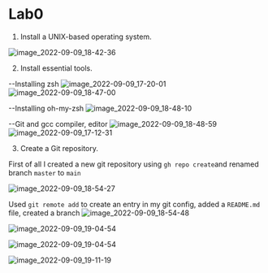 # Lab0


1) Install a UNIX-based operating system.

![image_2022-09-09_18-42-36](https://user-images.githubusercontent.com/77497709/189483840-68ab93d0-fde5-4fe3-b2f8-77bc2149d44d.png)

2) Install essential tools.

--Installing zsh
![image_2022-09-09_17-20-01](https://user-images.githubusercontent.com/77497709/189483917-a420437c-e239-4349-bc6f-a27ddfc94458.png)
![image_2022-09-09_18-47-00](https://user-images.githubusercontent.com/77497709/189484019-7e9e1500-db67-4a35-a242-374385911bea.png)

--Installing oh-my-zsh
![image_2022-09-09_18-48-10](https://user-images.githubusercontent.com/77497709/189484100-a9edaad9-e1bd-4acf-b27c-b565bf7baa83.png)

--Git and gcc compiler, editor
![image_2022-09-09_18-48-59](https://user-images.githubusercontent.com/77497709/189484131-dee531e2-3fc1-4514-a436-64150f321614.png)
![image_2022-09-09_17-12-31](https://user-images.githubusercontent.com/77497709/189484176-45664311-32fc-4c00-830a-493d1b82e7f2.png)

3) Create a Git repository.

First of all I created a new git repository using `gh repo create`and renamed branch `master` to `main`

![image_2022-09-09_18-54-27](https://user-images.githubusercontent.com/77497709/189484242-a23d3f06-80ab-49ee-b5bf-1e5773766904.png)


Used `git remote add` to create an entry in my git config, added a `README.md` file, created a branch 
![image_2022-09-09_18-54-48](https://user-images.githubusercontent.com/77497709/189484248-2664cb1a-8b6f-45a3-86ea-c234b5f8a088.png)

![image_2022-09-09_19-04-54](https://user-images.githubusercontent.com/77497709/189493994-c8b495fb-7760-46d1-954d-5467fab9d9a5.png)

![image_2022-09-09_19-04-54](https://user-images.githubusercontent.com/77497709/189484318-5b1123b9-291d-49e6-966a-5ddb2f476938.png)


![image_2022-09-09_19-11-19](https://user-images.githubusercontent.com/77497709/189484314-a0d540de-e63f-477f-9a19-f0534bff5d7d.png)




